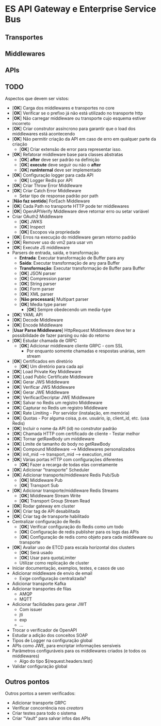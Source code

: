 # ES API Gateway e Enterprise Service Bus

## Transportes

## Middlewares

## APIs

## TODO

Aspectos que devem ser vistos:

- [**OK**] Carga dos middlewares e transportes no core
- [**OK**] Verificar se o prefixo já não está utilizado no transporte http
- [**OK**] Não carregar middleware ou transporte cujo esquema estiver incorreto
- [**OK**] Criar construtor assíncrono para garantir que o load dos middlewares está acontecendo
- [**OK**] Não permitir criação da API em caso de erro em qualquer parte da criação
  - [**OK**] Criar extensão de error para representar isso.
- [**OK**] Refatorar middleware base para classes abstratas
  - [**OK**] **after** deve ser padrão na definição
  - [**OK**] **execute** deve seguir ou não o **after**
  - [**OK**] **runInternal** deve ser implementado
- [**OK**] Configuração logger para cada API
  - [**OK**] Logger Redis por API
- [**OK**] Criar Throw Error Middleware
- [**OK**] Criar Catch Error Middleware
  - Setar tipo de response padrão por path
- [**Não faz sentido**] ForEach Middleware
- [**OK**] Cada Path no transporte HTTP pode ter middlewares
- [**OK**] OpenAPIVerify Middleware deve retornar erro ou setar variável
- Criar OAuth2 Middleware
  - [**OK**] JWKS
  - [**OK**] Inspect
  - [**OK**] Escopos via propriedade
- [**OK**] Erros na execução do middleware geram retorno padrão
- [**OK**] Remover uso do vm2 para usar vm
- [**OK**] Execute JS middleware
- Parsers de entrada, saída, e transformação
  - **Entrada**: Executar transformação de Buffer para any
  - **Saída**: Executar transformação de any para Buffer
  - **Transformação**: Executar transformação de Buffer para Buffer
  - [**OK**] JSON parser
  - [**OK**] Compression parser
  - [**OK**] String parser
  - [**OK**] Form parser
  - [**OK**] XML parser
  - [**Não processará**] Multipart parser
  - [**OK**] Media type parser
    - [**OK**] Sempre obedecendo um media-type
- [**OK**] YAML API
- [**OK**] Decode Middleware
- [**OK**] Encode Middleware
- [**Usar Parse Middleware**] HttpRequest Middleware deve ter a possibilidade de fazer parsing ou não do retorno
- [**OK**] Estudar chamada de GRPC
  - [**OK**] Adicionar middleware cliente GRPC - com SSL
    - Por enquanto somente chamadas e respostas unárias, sem stream
- [**OK**] Certificados em diretório
  - [**OK**] Um diretório para cada api
- [**OK**] Load Private Key Middleware
- [**OK**] Load Public Certificate Middleware
- [**OK**] Gerar JWS Middleware
- [**OK**] Verificar JWS Middleware
- [**OK**] Gerar JWE Middleware
- [**OK**] Verificar/Decriptar JWE Middleware
- [**OK**] Salvar no Redis um registro Middleware
- [**OK**] Capturar no Redis um registro Middleware
- [**OK**] Rate Limiting - Por servidor (instalação, em memória)
- [**OK**] Quotas - Por alguma coisa, p.ex. usuário, ip, client_id, etc. (usa Redis)
- [**OK**] Incluir o nome da API (id) no construtor padrão
- [**OK**] Chamada HTTP com certificado de cliente - Testar melhor
- [**OK**] Tornar getRawBody um middleware
- [**OK**] Limite de tamanho do body no getRawBody
- [**OK**] Compound Middleware --> Middlewares personalizados
- [**OK**] init_mid --> transport_mid --> execution_mid
- [**OK**] Várias portas HTTP com configurações diferentes
  - [**OK**] Fazer a recarga de todas elas corretamente
- [**OK**] Adicionar "transporte" Scheduler
- [**OK**] Adicionar transporte/middleware Redis Pub/Sub
  - [**OK**] Middleware Pub
  - [**OK**] Transport Sub
- [**OK**] Adicionar transporte/middleware Redis Streams
  - [**OK**] Middleware Stream Write
  - [**OK**] Transport Group Stream Read
- [**OK**] Rodar gateway em cluster
- [**OK**] Criar tag de API desabilitada
- [**OK**] Criar tag de transporte habilitado
- Centralizar configuração de Redis
  - [**OK**] Verificar configuração do Redis como um todo
  - [**OK**] Configuração de redis publisher para os logs das APIs
  - [**OK**] Configuração de redis como objeto para cada middleware ou transporte
- [**OK**] Avaliar uso de ETCD para escala horizontal dos clusters
  - [**OK**] Será usado
  - [**OK**] Usar para quotaLimiter
  - Utilizar como replicação de cluster
- Iniciar documentação, exemplos, testes, e casos de uso
- Adicionar middleware de envio de email
  - Exige configuração centralizada?
- Adicionar transporte Kafka
- Adicionar transportes de filas
  - AMQP
  - MQTT
- Adicionar facilidades para gerar JWT
  - Com issuer
  - jti
  - exp
  - ...
- Trocar o verificador de OpenAPI
- Estudar a adição dos conceitos SOAP
- Tipos de Logger na configuração global
- APIs como JWE, para encriptar informações sensíveis
- Parâmetros configuráveis para os middlewares criados (e todos os middlewares)
  - Algo do tipo ${request.headers.test}
- Validar configuração global

## Outros pontos

Outros pontos a serem verificados:

- Adicionar transporte GRPC
- Verificar concorrência nos *creators*
- Criar testes para todo o sistema
- Criar "Vault" para salvar infos das APIs

